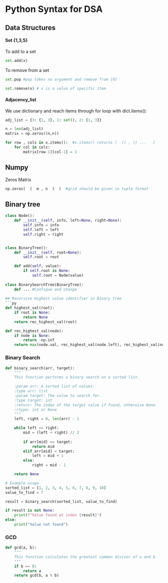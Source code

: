 # Python Syntax for DSA
## Data Structures
#### Set {1,3,5}
To add to a set
```python
set.add(x)
```
To remove from a set
```python
set.pop #pop takes no argument and remove from [0]

set.remove(x) # x is a value of specific item
```

#### Adjacency_list
We use dictionary and reach items through for loop with dict.items():
```python
adj_list = {3: {1, 3}, 1: set(), 2: {1, 3}}

n = len(adj_list)
matrix = np.zeros((n,n))

for row , cols in x.items():  #x.items() returns [  () , () ...   ]
    for col in cols:
        matrix[row-1][col-1] = 1
```

## Numpy
Zeros Matrix
```python
np.zeros(  (  m , n  )  )  #grid should be given in tuple format
```
## Binary tree
```python
class Node():
    def __init__(self, info, left=None, right=None):
        self.info = info
        self.left = left
        self.right = right


class BinaryTree():
    def __init__(self, root=None):
        self.root = root

    def add(self, value):
        if self.root is None:
            self.root = Node(value)
        
class BinarySearchTree(BinaryTree):
    def ... #Configue and change
    
## Recursive Highest value identifier in Binary tree
```py
def highest_val(root):
    if root is None:
        return None
    return rec_highest_val(root)

def rec_highest_val(node):
    if node is None:
        return -np.inf
    return max(node.val, rec_highest_val(node.left), rec_highest_val(node.right))
```
### Binary Search

```py
def binary_search(arr, target):
    """
    This function performs a binary search on a sorted list.

    :param arr: A sorted list of values.
    :type arr: list
    :param target: The value to search for.
    :type target: int
    :return: The index of the target value if found, otherwise None.
    :rtype: int or None
    """
    left, right = 0, len(arr) - 1

    while left <= right:
        mid = (left + right) // 2
        
        if arr[mid] == target:
            return mid
        elif arr[mid] < target:
            left = mid + 1
        else:
            right = mid - 1

    return None

# Example usage
sorted_list = [1, 2, 3, 4, 5, 6, 7, 8, 9, 10]
value_to_find = 7

result = binary_search(sorted_list, value_to_find)

if result is not None:
    print(f"Value found at index {result}")
else:
    print("Value not found")

```
### GCD
```py
def gcd(a, b):
    """
    This function calculates the greatest common divisor of a and b.
    """
    if b == 0:
        return a
    return gcd(b, a % b)